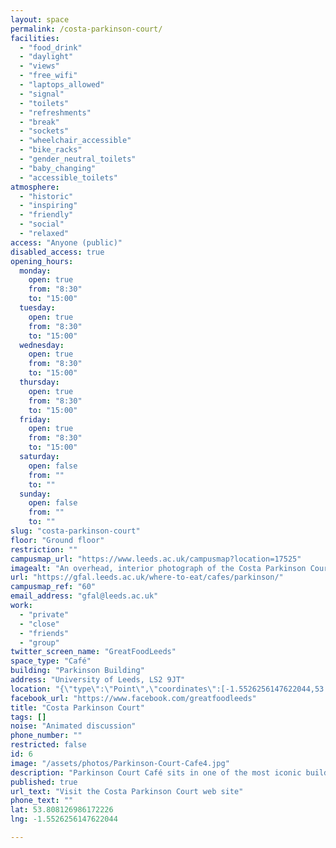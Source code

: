 ```yaml
---
layout: space
permalink: /costa-parkinson-court/
facilities:
  - "food_drink"
  - "daylight"
  - "views"
  - "free_wifi"
  - "laptops_allowed"
  - "signal"
  - "toilets"
  - "refreshments"
  - "break"
  - "sockets"
  - "wheelchair_accessible"
  - "bike_racks"
  - "gender_neutral_toilets"
  - "baby_changing"
  - "accessible_toilets"
atmosphere:
  - "historic"
  - "inspiring"
  - "friendly"
  - "social"
  - "relaxed"
access: "Anyone (public)"
disabled_access: true
opening_hours:
  monday:
    open: true
    from: "8:30"
    to: "15:00"
  tuesday:
    open: true
    from: "8:30"
    to: "15:00"
  wednesday:
    open: true
    from: "8:30"
    to: "15:00"
  thursday:
    open: true
    from: "8:30"
    to: "15:00"
  friday:
    open: true
    from: "8:30"
    to: "15:00"
  saturday:
    open: false
    from: ""
    to: ""
  sunday:
    open: false
    from: ""
    to: ""
slug: "costa-parkinson-court"
floor: "Ground floor"
restriction: ""
campusmap_url: "https://www.leeds.ac.uk/campusmap?location=17525"
imagealt: "An overhead, interior photograph of the Costa Parkinson Court serving area and seating with blurred images of two customers"
url: "https://gfal.leeds.ac.uk/where-to-eat/cafes/parkinson/"
campusmap_ref: "60"
email_address: "gfal@leeds.ac.uk"
work:
  - "private"
  - "close"
  - "friends"
  - "group"
twitter_screen_name: "GreatFoodLeeds"
space_type: "Café"
building: "Parkinson Building"
address: "University of Leeds, LS2 9JT"
location: "{\"type\":\"Point\",\"coordinates\":[-1.5526256147622044,53.808126986172226]}"
facebook_url: "https://www.facebook.com/greatfoodleeds"
title: "Costa Parkinson Court"
tags: []
noise: "Animated discussion"
phone_number: ""
restricted: false
id: 6
image: "/assets/photos/Parkinson-Court-Cafe4.jpg"
description: "Parkinson Court Café sits in one of the most iconic buildings at the University of Leeds. The café is open plan and  conveniently located for a break from working in the Brotherton Library. Serves a range of sandwiches and snacks throughout the day."
published: true
url_text: "Visit the Costa Parkinson Court web site"
phone_text: ""
lat: 53.808126986172226
lng: -1.5526256147622044

---
```

